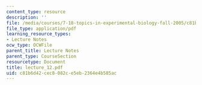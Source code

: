 ```yaml
---
content_type: resource
description: ''
file: /media/courses/7-18-topics-in-experimental-biology-fall-2005/c81b6d42cec8082ce5eb2364e4b585ac_lecture_12.pdf
file_type: application/pdf
learning_resource_types:
- Lecture Notes
ocw_type: OCWFile
parent_title: Lecture Notes
parent_type: CourseSection
resourcetype: Document
title: lecture_12.pdf
uid: c81b6d42-cec8-082c-e5eb-2364e4b585ac
---
```


